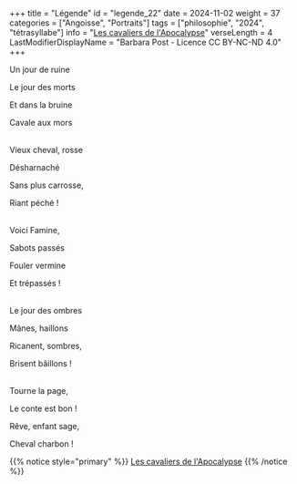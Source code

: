 +++
title = "Légende"
id = "legende_22"
date = 2024-11-02
weight = 37
categories = ["Angoisse", "Portraits"]
tags = ["philosophie", "2024", "tétrasyllabe"]
info = "[Les cavaliers de l'Apocalypse](https://fr.wikipedia.org/wiki/Cavaliers_de_l%27Apocalypse)"
verseLength = 4
LastModifierDisplayName = "Barbara Post - Licence CC BY-NC-ND 4.0"
+++

Un jour de ruine

Le jour des morts

Et dans la bruine

Cavale aux mors

 \
Vieux cheval, rosse

Désharnaché

Sans plus carrosse,

Riant péché !

 \
Voici Famine,

Sabots passés

Fouler vermine

Et trépassés !

 \
Le jour des ombres

Mânes, haillons

Ricanent, sombres,

Brisent bâillons !

 \
Tourne la page,

Le conte est bon !

Rêve, enfant sage,

Cheval charbon !

{{% notice style="primary" %}}
[Les cavaliers de l'Apocalypse](https://fr.wikipedia.org/wiki/Cavaliers_de_l%27Apocalypse)
{{% /notice %}}
